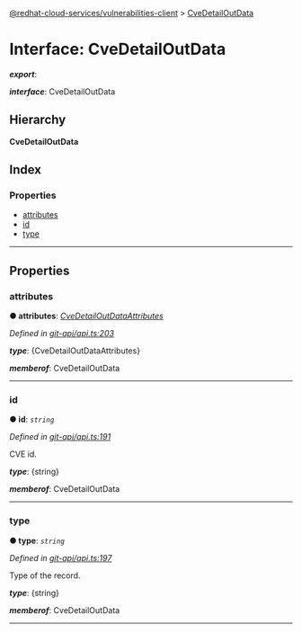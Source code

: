 [@redhat-cloud-services/vulnerabilities-client](../README.md) > [CveDetailOutData](../interfaces/cvedetailoutdata.md)

# Interface: CveDetailOutData

*__export__*: 

*__interface__*: CveDetailOutData

## Hierarchy

**CveDetailOutData**

## Index

### Properties

* [attributes](cvedetailoutdata.md#attributes)
* [id](cvedetailoutdata.md#id)
* [type](cvedetailoutdata.md#type)

---

## Properties

<a id="attributes"></a>

###  attributes

**● attributes**: *[CveDetailOutDataAttributes](cvedetailoutdataattributes.md)*

*Defined in [git-api/api.ts:203](https://github.com/karelhala/javascript-clients/blob/master/packages/vulnerabilities/git-api/api.ts#L203)*

*__type__*: {CveDetailOutDataAttributes}

*__memberof__*: CveDetailOutData

___
<a id="id"></a>

###  id

**● id**: *`string`*

*Defined in [git-api/api.ts:191](https://github.com/karelhala/javascript-clients/blob/master/packages/vulnerabilities/git-api/api.ts#L191)*

CVE id.

*__type__*: {string}

*__memberof__*: CveDetailOutData

___
<a id="type"></a>

###  type

**● type**: *`string`*

*Defined in [git-api/api.ts:197](https://github.com/karelhala/javascript-clients/blob/master/packages/vulnerabilities/git-api/api.ts#L197)*

Type of the record.

*__type__*: {string}

*__memberof__*: CveDetailOutData

___

